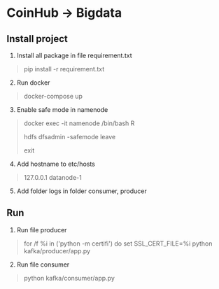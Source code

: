 # CoinHub -> Bigdata 
## Install project 
1. Install all package in file requirement.txt
> pip install -r requirement.txt 
2. Run docker 
> docker-compose up
3. Enable safe mode in namenode
>
> docker exec -it namenode /bin/bash R
>
>
>hdfs dfsadmin -safemode leave
>
>exit
4. Add hostname to etc/hosts
> 127.0.0.1 datanode-1
5. Add folder logs in folder consumer, producer
## Run 
1. Run file producer
> for /f %i in ('python -m certifi') do set SSL_CERT_FILE=%i
> python kafka/producer/app.py
2. Run file consumer
> python kafka/consumer/app.py
